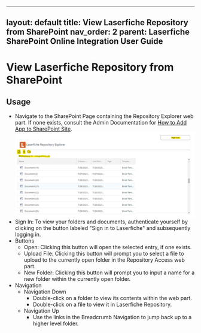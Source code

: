 <!--Copyright (c) Laserfiche.
Licensed under the MIT License. See LICENSE in the project root for license information.-->

---
layout: default
title: View Laserfiche Repository from SharePoint
nav_order: 2
parent: Laserfiche SharePoint Online Integration User Guide
---

# View Laserfiche Repository from SharePoint

## Usage

- Navigate to the SharePoint Page containing the Repository Explorer web part. If none exists, consult the Admin Documentation for [How to Add App to SharePoint Site](../admin-documentation/adding-app-to-sp-site).
  <a href="../assets/images/repositoryExplorer.png"><img src="../assets/images/repositoryExplorer.png"></a>
- Sign In: To view your folders and documents, authenticate yourself
  by clicking on the button labeled "Sign in to Laserfiche" and
  subsequently logging in.
- Buttons
  - Open: Clicking this button will open the selected entry, if one exists.
  - Upload File: Clicking this button will prompt you to select a file to upload to the currently open folder in the Repository Access web part.
  - New Folder: Clicking this button will prompt you to input a name for a new folder within the currently open folder.
- Navigation
  - Navigation Down
    - Double-click on a folder to view its contents within the web part.
    - Double-click on a file to view it in Laserfiche Repository.
  - Navigation Up
    - Use the links in the Breadcrumb Navigation to jump back up to a higher level folder.